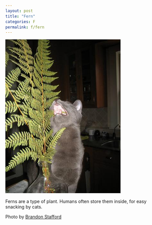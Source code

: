 ```yaml
---
layout: post
title: "Fern"
categories: F
permalink: f/fern
---
```


<img src="/images/f/fern.jpg">

Ferns are a type of plant. Humans often store them inside, for easy snacking by cats.

Photo by <a href="http://www.flickr.com/photos/pingswept/4281678857/">Brandon Stafford</a>